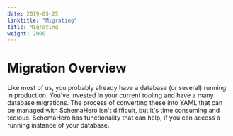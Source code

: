 ```yaml
---
date: 2019-05-25
linktitle: "Migrating"
title: Migrating
weight: 2000
---
```


# Migration Overview

Like most of us, you probably already have a database (or several) running in production. You've invested in your current tooling and have a many database migrations. The process of converting these into YAML that can be managed with SchemaHero isn't difficult, but it's time consuming and tedious. SchemaHero has functionality that can help, if you can access a running instance of your database.

